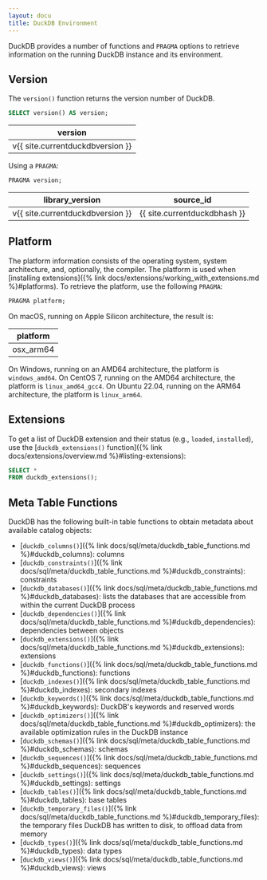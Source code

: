 ```yaml
---
layout: docu
title: DuckDB Environment
---
```


DuckDB provides a number of functions and `PRAGMA` options to retrieve information on the running DuckDB instance and its environment.

## Version

The `version()` function returns the version number of DuckDB.

```sql
SELECT version() AS version;
```

<div class="narrow_table monospace_table"></div>

| version |
|-----------|
| v{{ site.currentduckdbversion }} |

Using a `PRAGMA`:

```sql
PRAGMA version;
```

<div class="narrow_table monospace_table"></div>

| library_version | source_id  |
|-----------------|------------|
| v{{ site.currentduckdbversion }} | {{ site.currentduckdbhash }} |

## Platform

The platform information consists of the operating system, system architecture, and, optionally, the compiler.
The platform is used when [installing extensions]({% link docs/extensions/working_with_extensions.md %}#platforms).
To retrieve the platform, use the following `PRAGMA`:

```sql
PRAGMA platform;
```

On macOS, running on Apple Silicon architecture, the result is:

| platform  |
|-----------|
| osx_arm64 |

On Windows, running on an AMD64 architecture, the platform is `windows_amd64`.
On CentOS 7, running on the AMD64 architecture, the platform is `linux_amd64_gcc4`.
On Ubuntu 22.04, running on the ARM64 architecture, the platform is `linux_arm64`.

## Extensions

To get a list of DuckDB extension and their status (e.g., `loaded`, `installed`), use the [`duckdb_extensions()` function]({% link docs/extensions/overview.md %}#listing-extensions):

```sql
SELECT *
FROM duckdb_extensions();
```

## Meta Table Functions

DuckDB has the following built-in table functions to obtain metadata about available catalog objects:

* [`duckdb_columns()`]({% link docs/sql/meta/duckdb_table_functions.md %}#duckdb_columns): columns
* [`duckdb_constraints()`]({% link docs/sql/meta/duckdb_table_functions.md %}#duckdb_constraints): constraints
* [`duckdb_databases()`]({% link docs/sql/meta/duckdb_table_functions.md %}#duckdb_databases): lists the databases that are accessible from within the current DuckDB process
* [`duckdb_dependencies()`]({% link docs/sql/meta/duckdb_table_functions.md %}#duckdb_dependencies): dependencies between objects
* [`duckdb_extensions()`]({% link docs/sql/meta/duckdb_table_functions.md %}#duckdb_extensions): extensions
* [`duckdb_functions()`]({% link docs/sql/meta/duckdb_table_functions.md %}#duckdb_functions): functions
* [`duckdb_indexes()`]({% link docs/sql/meta/duckdb_table_functions.md %}#duckdb_indexes): secondary indexes
* [`duckdb_keywords()`]({% link docs/sql/meta/duckdb_table_functions.md %}#duckdb_keywords): DuckDB's keywords and reserved words
* [`duckdb_optimizers()`]({% link docs/sql/meta/duckdb_table_functions.md %}#duckdb_optimizers): the available optimization rules in the DuckDB instance
* [`duckdb_schemas()`]({% link docs/sql/meta/duckdb_table_functions.md %}#duckdb_schemas): schemas
* [`duckdb_sequences()`]({% link docs/sql/meta/duckdb_table_functions.md %}#duckdb_sequences): sequences
* [`duckdb_settings()`]({% link docs/sql/meta/duckdb_table_functions.md %}#duckdb_settings): settings
* [`duckdb_tables()`]({% link docs/sql/meta/duckdb_table_functions.md %}#duckdb_tables): base tables
* [`duckdb_temporary_files()`]({% link docs/sql/meta/duckdb_table_functions.md %}#duckdb_temporary_files): the temporary files DuckDB has written to disk, to offload data from memory
* [`duckdb_types()`]({% link docs/sql/meta/duckdb_table_functions.md %}#duckdb_types): data types
* [`duckdb_views()`]({% link docs/sql/meta/duckdb_table_functions.md %}#duckdb_views): views
